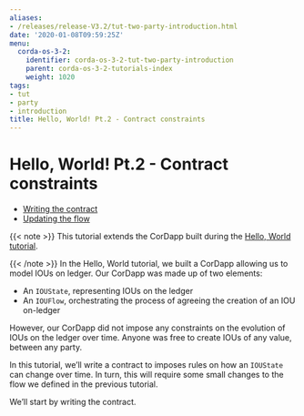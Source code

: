 ```yaml
---
aliases:
- /releases/release-V3.2/tut-two-party-introduction.html
date: '2020-01-08T09:59:25Z'
menu:
  corda-os-3-2:
    identifier: corda-os-3-2-tut-two-party-introduction
    parent: corda-os-3-2-tutorials-index
    weight: 1020
tags:
- tut
- party
- introduction
title: Hello, World! Pt.2 - Contract constraints
---
```



# Hello, World! Pt.2 - Contract constraints



* [Writing the contract](tut-two-party-contract.md)
* [Updating the flow](tut-two-party-flow.md)



{{< note >}}
This tutorial extends the CorDapp built during the [Hello, World tutorial](hello-world-introduction.md).

{{< /note >}}
In the Hello, World tutorial, we built a CorDapp allowing us to model IOUs on ledger. Our CorDapp was made up of two
elements:


* An `IOUState`, representing IOUs on the ledger
* An `IOUFlow`, orchestrating the process of agreeing the creation of an IOU on-ledger

However, our CorDapp did not impose any constraints on the evolution of IOUs on the ledger over time. Anyone was free
to create IOUs of any value, between any party.

In this tutorial, we’ll write a contract to imposes rules on how an `IOUState` can change over time. In turn, this
will require some small changes to the flow we defined in the previous tutorial.

We’ll start by writing the contract.

